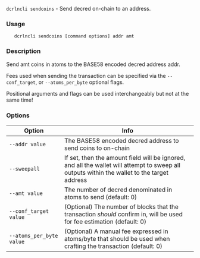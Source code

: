 `dcrlncli sendcoins` - Send decred on-chain to an address.

### Usage
```
   dcrlncli sendcoins [command options] addr amt
```

### Description
   
Send amt coins in atoms to the BASE58 encoded decred address addr.

Fees used when sending the transaction can be specified via the `--conf_target`, or
`--atoms_per_byte` optional flags.

Positional arguments and flags can be used interchangeably but not at the same time!

### Options
|Option|Info|
|--|--|
|`--addr value`|            The BASE58 encoded decred address to send coins to on-chain|
|`--sweepall`|              If set, then the amount field will be ignored, and all the wallet will attempt to sweep all outputs within the wallet to the target address|
|`--amt value`|             The number of decred denominated in atoms to send (default: 0)|
|`--conf_target value`|     (Optional) The number of blocks that the transaction *should* confirm in, will be used for fee estimation (default: 0)|
|`--atoms_per_byte value`|  (Optional) A manual fee expressed in atoms/byte that should be used when crafting the transaction (default: 0)|
